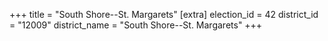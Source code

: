 +++
title = "South Shore--St. Margarets"
[extra]
election_id = 42
district_id = "12009"
district_name = "South Shore--St. Margarets"
+++
